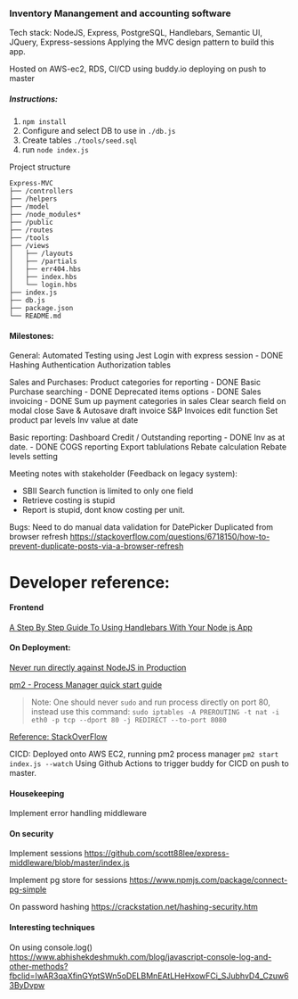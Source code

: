 ### Inventory Manangement and accounting software

Tech stack:
NodeJS, Express, PostgreSQL, Handlebars, Semantic UI, JQuery, Express-sessions
Applying the MVC design pattern to build this app.

Hosted on AWS-ec2, RDS, CI/CD using buddy.io deploying on push to master


##### Instructions:
1. `npm install`
2. Configure and select DB to use in `./db.js`
3. Create tables `./tools/seed.sql`
4. run `node index.js`


Project structure
```
Express-MVC
├── /controllers
├── /helpers
├── /model
├── /node_modules*
├── /public
├── /routes
├── /tools
├── /views
│   ├── /layouts
│   ├── /partials
│   ├── err404.hbs
│   ├── index.hbs
│   └── login.hbs
├── index.js
├── db.js
├── package.json
└── README.md
```

#### Milestones:
General:
Automated Testing using Jest
Login with express session - DONE
Hashing Authentication
Authorization tables

Sales and Purchases:
Product categories for reporting - DONE
Basic Purchase searching - DONE
Deprecated items options - DONE
Sales invoicing - DONE
Sum up payment categories in sales
Clear search field on modal close
Save & Autosave draft invoice
S&P Invoices edit function
Set product par levels
Inv value at date

Basic reporting:
Dashboard 
Credit / Outstanding reporting - DONE
Inv as at date. - DONE
COGS reporting
Export tablulations
Rebate calculation
Rebate levels setting


Meeting notes with stakeholder (Feedback on legacy system):
* SBII Search function is limited to only one field
* Retrieve costing is stupid
* Report is stupid, dont know costing per unit.


Bugs:
Need to do manual data validation for DatePicker
Duplicated from browser refresh
https://stackoverflow.com/questions/6718150/how-to-prevent-duplicate-posts-via-a-browser-refresh

# Developer reference:

#### Frontend
[A Step By Step Guide To Using Handlebars With Your Node js App](https://medium.com/@waelyasmina/a-guide-into-using-handlebars-with-your-express-js-application-22b944443b65)

#### On Deployment:

[Never run directly against NodeJS in Production](https://www.freecodecamp.org/news/you-should-never-ever-run-directly-against-node-js-in-production-maybe-7fdfaed51ec6/)

[pm2 - Process Manager quick start guide](https://pm2.keymetrics.io/docs/usage/quick-start/)

> Note: One should never `sudo` and run process directly on port 80, instead use this command:
`sudo iptables -A PREROUTING -t nat -i eth0 -p tcp --dport 80 -j REDIRECT --to-port 8080`

[Reference: StackOverFlow](https://stackoverflow.com/questions/44911171/running-node-app-via-pm2-on-port-80)

CICD:
Deployed onto AWS EC2, running pm2 process manager
`pm2 start index.js --watch`
Using Github Actions to trigger buddy for CICD on push to master.

#### Housekeeping
Implement error handling middleware


#### On security
Implement sessions
https://github.com/scott88lee/express-middleware/blob/master/index.js

Implement pg store for sessions
https://www.npmjs.com/package/connect-pg-simple

On password hashing
https://crackstation.net/hashing-security.htm

#### Interesting techniques
On using console.log()
https://www.abhishekdeshmukh.com/blog/javascript-console-log-and-other-methods?fbclid=IwAR3qaXfinGYptSWn5oDELBMnEAtLHeHxowFCi_SJubhvD4_Czuw63ByDvpw